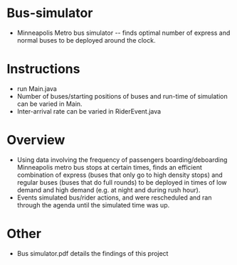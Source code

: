 # Bus-simulator

  - Minneapolis Metro bus simulator -- finds optimal number of express and normal buses to be deployed around the clock.

# Instructions
  - run Main.java
  - Number of buses/starting positions of buses and run-time of simulation can be varied in Main.
  - Inter-arrival rate can be varied in RiderEvent.java

# Overview
  - Using data involving the frequency of passengers boarding/deboarding Minneapolis metro bus stops at
    certain times, finds an efficient combination of express (buses that only go to high density stops) and regular buses (buses that do full rounds)
    to be deployed in times of low demand and high demand (e.g. at night and during rush hour).
  - Events simulated bus/rider actions, and were rescheduled and ran through the agenda until the simulated time was up.
           
# Other
  - Bus simulator.pdf details the findings of this project
